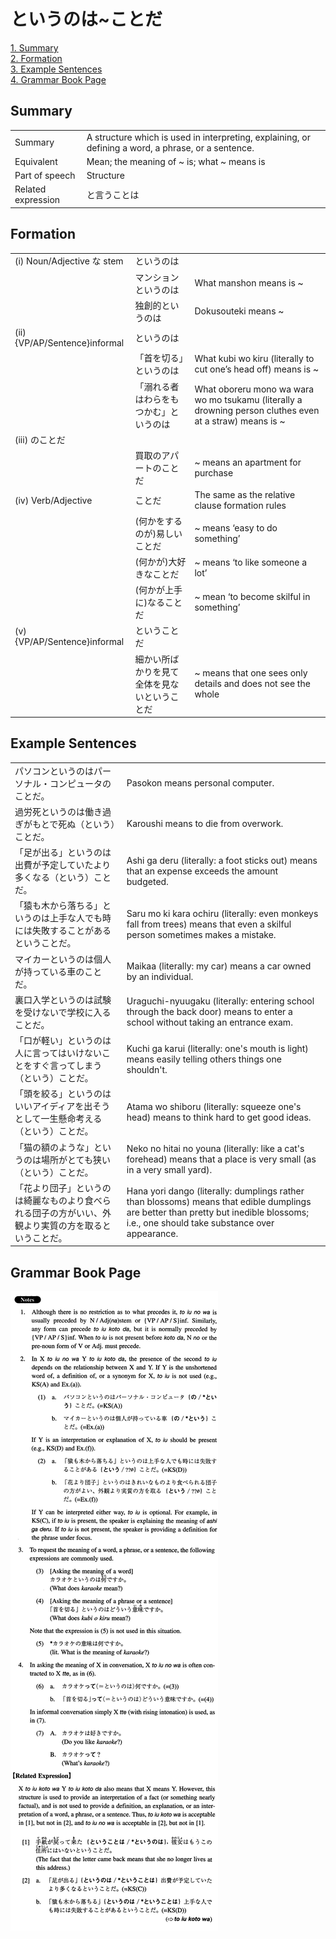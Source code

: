 # というのは~ことだ

[1. Summary](#summary)<br>
[2. Formation](#formation)<br>
[3. Example Sentences](#example-sentences)<br>
[4. Grammar Book Page](#grammar-book-page)<br>


## Summary

<table><tr>   <td>Summary</td>   <td>A structure which is used in interpreting, explaining, or defining a word, a phrase, or a sentence.</td></tr><tr>   <td>Equivalent</td>   <td>Mean; the meaning of ~ is; what ~ means is</td></tr><tr>   <td>Part of speech</td>   <td>Structure</td></tr><tr>   <td>Related expression</td>   <td>と言うことは</td></tr></table>

## Formation

<table class="table"><tbody><tr class="tr head"><td class="td"><span class="numbers">(i)</span> <span class="bold">Noun/Adjective な stem</span></td><td class="td"><span class="concept">というのは</span></td><td class="td"></td></tr><tr class="tr"><td class="td"></td><td class="td"><span>マンション</span><span class="concept">というのは</span></td><td class="td"><span>What manshon means is ~</span></td></tr><tr class="tr"><td class="td"></td><td class="td"><span>独創的</span><span class="concept">というのは</span></td><td class="td"><span>Dokusouteki means ~</span></td></tr><tr class="tr head"><td class="td"><span class="numbers">(ii)</span> <span class="bold">{VP/AP/Sentence}informal</span></td><td class="td"><span class="concept">というのは</span></td><td class="td"></td></tr><tr class="tr"><td class="td"></td><td class="td"><span>「首を切る」</span><span class="concept">というのは</span></td><td class="td"><span>What kubi wo kiru (literally to cut one’s head off) means is ~</span></td></tr><tr class="tr"><td class="td"></td><td class="td"><span>「溺れる者はわらをもつかむ」</span><span class="concept">というのは</span></td><td class="td"><span>What oboreru mono wa wara wo mo tsukamu (literally a drowning person cluthes even at a straw) means is ~</span></td></tr><tr class="tr head"><td class="td"><span class="numbers">(iii)</span> <span class="bold">のことだ</span></td><td class="td"><span class="concept"></span></td><td class="td"></td></tr><tr class="tr"><td class="td"></td><td class="td"><span>買取のアパート</span><span class="concept">のことだ</span></td><td class="td"><span>~ means an apartment for purchase</span></td></tr><tr class="tr head"><td class="td"><span class="numbers">(iv)</span> <span class="bold">Verb/Adjective</span></td><td class="td"><span class="concept">ことだ</span></td><td class="td"><span>The same as the relative clause formation rules</span></td></tr><tr class="tr"><td class="td"></td><td class="td"><span>(何かをするのが)易しい</span><span class="concept">ことだ</span></td><td class="td"><span>~ means ‘easy to do something’</span></td></tr><tr class="tr"><td class="td"></td><td class="td"><span>(何かが)大好きな</span><span class="concept">ことだ</span></td><td class="td"><span>~ means ‘to like someone a lot’</span></td></tr><tr class="tr"><td class="td"></td><td class="td"><span>(何かが上手に)なる</span><span class="concept">ことだ</span></td><td class="td"><span>~ mean ‘to become skilful in something’</span></td></tr><tr class="tr head"><td class="td"><span class="numbers">(v)</span> <span class="bold">{VP/AP/Sentence}informal</span></td><td class="td"><span class="concept">ということだ</span></td><td class="td"></td></tr><tr class="tr"><td class="td"></td><td class="td"><span>細かい所ばかりを見て全体を見ない</span><span class="concept">ということだ</span></td><td class="td"><span>~ means that one sees only details and does not see the whole</span></td></tr></tbody></table>

## Example Sentences

<table><tr>   <td>パソコンというのはパーソナル・コンピュータのことだ。</td>   <td>Pasokon means personal computer.</td></tr><tr>   <td>過労死というのは働き過ぎがもとで死ぬ（という）ことだ。</td>   <td>Karoushi means to die from overwork.</td></tr><tr>   <td>「足が出る」というのは出費が予定していたより多くなる（という）ことだ。</td>   <td>Ashi ga deru (literally: a foot sticks out) means that an expense exceeds the amount budgeted.</td></tr><tr>   <td>「猿も木から落ちる」というのは上手な人でも時には失敗することがあるということだ。</td>   <td>Saru mo ki kara ochiru (literally: even monkeys fall from trees) means that even a skilful person sometimes makes a mistake.</td></tr><tr>   <td>マイカーというのは個人が持っている車のことだ。</td>   <td>Maikaa (literally: my car) means a car owned by an individual.</td></tr><tr>   <td>裏口入学というのは試験を受けないで学校に入ることだ。</td>   <td>Uraguchi-nyuugaku (literally: entering school through the back door) means to enter a school without taking an entrance exam.</td></tr><tr>   <td>「口が軽い」というのは人に言ってはいけないことをすぐ言ってしまう（という）ことだ。</td>   <td>Kuchi ga karui (literally: one's mouth is light) means easily telling others things one shouldn't.</td></tr><tr>   <td>「頭を絞る」というのはいいアイディアを出そうとして一生懸命考える（という）ことだ。</td>   <td>Atama wo shiboru (literally: squeeze one's head) means to think hard to get good ideas.</td></tr><tr>   <td>「猫の額のような」というのは場所がとても狭い（という）ことだ。</td>   <td>Neko no hitai no youna (literally: like a cat's forehead) means that a place is very small (as in a very small yard).</td></tr><tr>   <td>「花より団子」というのは綺麗なものより食べられる団子の方がいい、外観より実質の方を取るということだ。</td>   <td>Hana yori dango (literally: dumplings rather than blossoms) means that edible dumplings are better than pretty but inedible blossoms; i.e., one should take substance over appearance.</td></tr></table>

## Grammar Book Page

![](../img/Intermediateというのは～ことだ.png)

